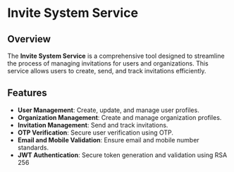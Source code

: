 # Invite System Service

## Overview

The **Invite System Service** is a comprehensive tool designed to streamline the process of managing invitations for users and organizations. This service allows users to create, send, and track invitations efficiently.

## Features

- **User Management**: Create, update, and manage user profiles.
- **Organization Management**: Create and manage organization profiles.
- **Invitation Management**: Send and track invitations.
- **OTP Verification**: Secure user verification using OTP.
- **Email and Mobile Validation**: Ensure email and mobile number standards.
- **JWT Authentication**: Secure token generation and validation using RSA 256 
